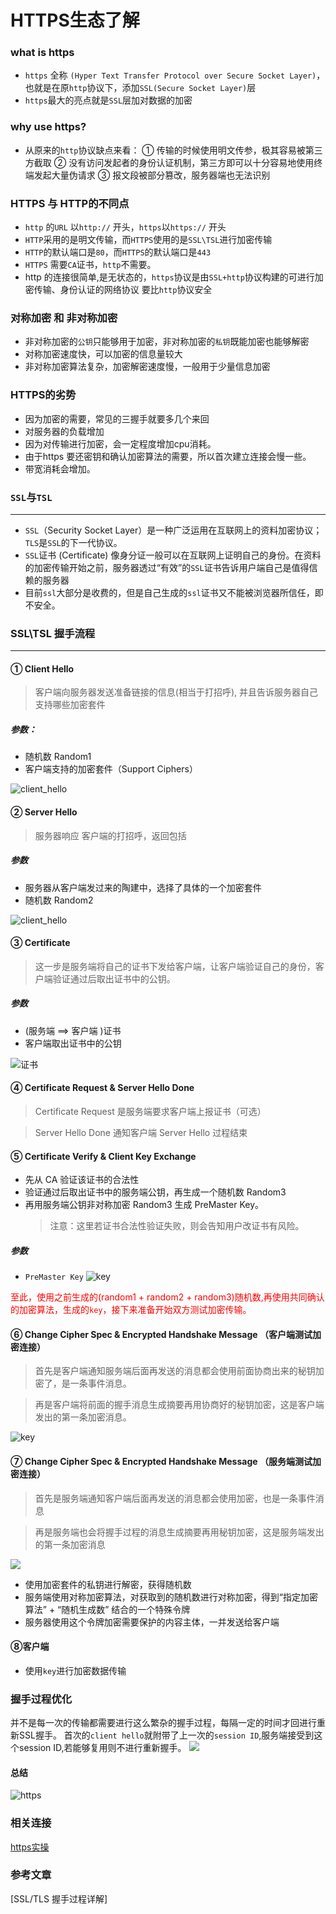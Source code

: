 # HTTPS生态了解
### what is https
* `https` 全称 `(Hyper Text Transfer Protocol over Secure Socket Layer)`，也就是在原`http`协议下，添加`SSL(Secure Socket Layer)`层
* `https`最大的亮点就是`SSL`层加对数据的加密

### why use https?
* 从原来的`http`协议缺点来看：
    ① 传输的时候使用明文传参，极其容易被第三方截取
    ② 没有访问发起者的身份认证机制，第三方即可以十分容易地使用终端发起大量伪请求
    ③ 报文段被部分篡改，服务器端也无法识别

### HTTPS 与 HTTP的不同点
* `http` 的`URL` 以`http://` 开头，`https`以`https://` 开头
* `HTTP`采用的是明文传输，而`HTTPS`使用的是`SSL\TSL`进行加密传输
* `HTTP`的默认端口是`80`，而`HTTPS`的默认端口是`443`
* `HTTPS` 需要`CA`证书，`http`不需要。
* http 的连接很简单,是无状态的，`https`协议是由`SSL+http`协议构建的可进行加密传输、身份认证的网络协议 要比`http`协议安全


### 对称加密 和 非对称加密
* 非对称加密的`公钥`只能够用于加密，非对称加密的`私钥`既能加密也能够解密
* 对称加密速度快，可以加密的信息量较大
* 非对称加密算法复杂，加密解密速度慢，一般用于少量信息加密
  
### HTTPS的劣势
* 因为加密的需要，常见的三握手就要多几个来回
* 对服务器的负载增加
*  因为对传输进行加密，会一定程度增加cpu消耗。
*  由于https 要还密钥和确认加密算法的需要，所以首次建立连接会慢一些。
*  带宽消耗会增加。

### `SSL`与`TSL`
___
* `SSL`（Security Socket Layer）是一种广泛运用在互联网上的资料加密协议；`TLS`是`SSL`的下一代协议。
* `SSL`证书 (Certificate) 像身分证一般可以在互联网上证明自己的身份。在资料的加密传输开始之前，服务器透过“有效”的`SSL`证书告诉用户端自己是值得信赖的服务器
* 目前`ssl`大部分是收费的，但是自己生成的`ssl`证书又不能被浏览器所信任，即不安全。

### SSL\TSL 握手流程
___

#### ① Client Hello 
> 客户端向服务器发送准备链接的信息(相当于打招呼),    并且告诉服务器自己支持哪些加密套件
##### 参数：
  * 随机数 Random1
  * 客户端支持的加密套件（Support Ciphers）

![client_hello](./blog_assets/client_hello.png)


#### ② Server Hello
> 服务器响应 客户端的打招呼，返回包括
##### 参数 
   * 服务器从客户端发过来的陶建中，选择了具体的一个加密套件
   * 随机数 Random2

 ![client_hello](./blog_assets/server_hello.png)

#### ③ Certificate
> 这一步是服务端将自己的证书下发给客户端，让客户端验证自己的身份，客户端验证通过后取出证书中的公钥。
##### 参数
* (服务端 ==>  客户端 )证书
* 客户端取出证书中的公钥

![证书](./blog_assets/certificate.jpg)

#### ④ Certificate Request & Server Hello Done
> Certificate Request 是服务端要求客户端上报证书（可选）

> Server Hello Done 通知客户端 Server Hello 过程结束


#### ⑤ Certificate Verify  & Client Key Exchange
* 先从 CA 验证该证书的合法性
* 验证通过后取出证书中的服务端公钥，再生成一个随机数 Random3
* 再用服务端公钥非对称加密 Random3 生成 PreMaster Key。
  > 注意：这里若证书合法性验证失败，则会告知用户改证书有风险。
##### 参数
* `PreMaster Key`
![key](./blog_assets/key_exchange.png)

<font color="red" >至此，使用之前生成的(random1 + random2 + random3)随机数,再使用共同确认的加密算法，生成的`key`，接下来准备开始双方测试加密传输。</font>


#### ⑥ Change Cipher Spec & Encrypted Handshake Message （客户端测试加密连接）
> 首先是客户端通知服务端后面再发送的消息都会使用前面协商出来的秘钥加密了，是一条事件消息。

> 再是客户端将前面的握手消息生成摘要再用协商好的秘钥加密，这是客户端发出的第一条加密消息。

![key](./blog_assets/clicent_check.png)


#### ⑦ Change Cipher Spec & Encrypted Handshake Message （服务端测试加密连接）
>首先是服务端通知客户端后面再发送的消息都会使用加密，也是一条事件消息

>再是服务端也会将握手过程的消息生成摘要再用秘钥加密，这是服务端发出的第一条加密消息

![](./blog_assets/server_check.png)
   * 使用加密套件的私钥进行解密，获得随机数
   * 服务端使用对称加密算法，对获取到的随机数进行对称加密，得到“指定加密算法” + “随机生成数” 结合的一个特殊令牌
   * 服务器使用这个令牌加密需要保护的内容主体，一并发送给客户端
   
#### ⑧客户端 
  * 使用`key`进行加密数据传输


### 握手过程优化
并不是每一次的传输都需要进行这么繁杂的握手过程，每隔一定的时间才回进行重新SSL握手。
首次的`client hello`就附带了上一次的`session ID`,服务端接受到这个session  ID,若能够复用则不进行重新握手。
![](./blog_assets/sessionId.png)

#### 总结
![https](./blog_assets/https_process.jpg)

### 相关连接
[https实操](network/https_onwork.md)
### 参考文章
[SSL/TLS 握手过程详解]


